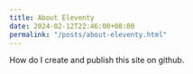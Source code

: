 ```yaml
---
title: About Eleventy
date: 2024-02-12T22:46:00+08:00
permalink: "/posts/about-eleventy.html"
---
```


How do I create and publish this site on github.

